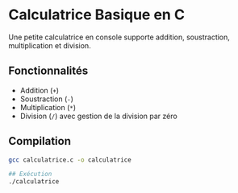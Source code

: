 # Calculatrice Basique en C
Une petite calculatrice en console supporte addition, soustraction, multiplication et division.

## Fonctionnalités
- Addition (`+`)
- Soustraction (`-`)
- Multiplication (`*`)
- Division (`/`) avec gestion de la division par zéro

## Compilation 
```bash
gcc calculatrice.c -o calculatrice

## Exécution
./calculatrice
